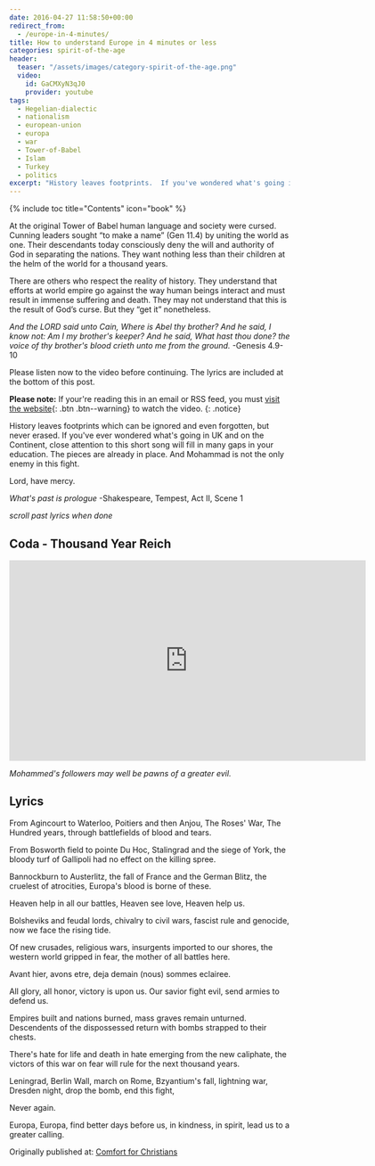 ```yaml
---
date: 2016-04-27 11:58:50+00:00
redirect_from: 
  - /europe-in-4-minutes/
title: How to understand Europe in 4 minutes or less
categories: spirit-of-the-age
header:
  teaser: "/assets/images/category-spirit-of-the-age.png"
  video:
    id: GaCMXyN3qJ0
    provider: youtube
tags:
  - Hegelian-dialectic
  - nationalism
  - european-union
  - europa
  - war
  - Tower-of-Babel
  - Islam
  - Turkey
  - politics
excerpt: "History leaves footprints.  If you've wondered what's going in Europe, close attention to this song will fill in many gaps.  Mohammad is not the biggest enemy in this fight."
---
```

{% include toc title="Contents" icon="book" %}


At the original Tower of Babel human language and society were cursed.  Cunning leaders sought “to make a name” (Gen 11.4) by uniting the world as one.  Their descendants today consciously deny the will and authority of God in separating the nations.  They want nothing less than their children at the helm of the world for a thousand years.

There are others who respect the reality of history.  They understand that efforts at world empire go against the way human beings interact and must result in immense suffering and death.  They may not understand that this is the result of God’s curse. But they “get it” nonetheless.

_And the LORD said unto Cain, Where is Abel thy brother? And he said, I know not: Am I my brother's keeper? And he said, What hast thou done? the voice of thy brother's blood crieth unto me from the ground._ -Genesis 4.9-10


Please listen now to the video before continuing.  The lyrics are included at the bottom of this post.

**Please note:** If your're reading this in an email or RSS feed, you must [visit the website](/spirit-of-the-age/modern-european-nationalism/){: .btn .btn--warning} to watch the video.
{: .notice}






History leaves footprints which can be ignored and even forgotten, but never erased.  If you've ever wondered what's going in UK and on the Continent, close attention to this short song will fill in many gaps in your education.  The pieces are already in place.  And Mohammad is not the only enemy in this fight.

Lord, have mercy.

_What's past is prologue_ -Shakespeare, Tempest, Act II, Scene 1






_scroll past lyrics when done_







## Coda - Thousand Year Reich

<iframe width="640" height="360" src="https://www.youtube-nocookie.com/embed/LkMVOXmckOs?rel=0" frameborder="0" allowfullscreen></iframe>



_Mohammed's followers may well be pawns of a greater evil._

## Lyrics



From Agincourt to Waterloo, Poitiers and then Anjou, The Roses' War, The Hundred years, through battlefields of blood and tears.

From Bosworth field to pointe Du Hoc, Stalingrad and the siege of York, the bloody turf of Gallipoli had no effect on the killing spree.

Bannockburn to Austerlitz, the fall of France and the German Blitz, the cruelest of atrocities, Europa's blood is borne of these.

Heaven help in all our battles, Heaven see love, Heaven help us.

Bolsheviks and feudal lords, chivalry to civil wars, fascist rule and genocide, now we face the rising tide.

Of new crusades, religious wars, insurgents imported to our shores, the western world gripped in fear, the mother of all battles here.

Avant hier, avons etre, deja demain (nous) sommes eclairee.

All glory, all honor, victory is upon us. Our savior fight evil, send armies to defend us.

Empires built and nations burned, mass graves remain unturned. Descendents of the dispossessed return with bombs strapped to their chests.

There's hate for life and death in hate emerging from the new caliphate, the victors of this war on fear will rule for the next thousand years.

Leningrad, Berlin Wall, march on Rome, Bzyantium's fall, lightning war, Dresden night, drop the bomb, end this fight,

Never again.

Europa, Europa, find better days before us, in kindness, in spirit, lead us to a greater calling.


<div>Originally published at: <a href='http://www.alecsatin.com/'>Comfort for Christians</a></div>
